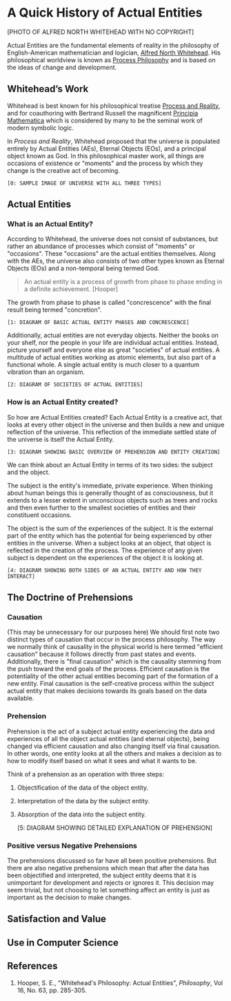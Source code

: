 # A Quick History of Actual Entities

[PHOTO OF ALFRED NORTH WHITEHEAD WITH NO COPYRIGHT]

Actual Entities are the fundamental elements of reality in the philosophy of English-American mathematician and logician, [Alfred North Whitehead](http://en.wikipedia.org/wiki/Alfred_North_Whitehead). His philosophical worldview is known as [Process Philosophy](http://en.wikipedia.org/wiki/Process_philosophy) and is based on the ideas of change and development.

## Whitehead&rsquo;s Work

Whitehead is best known for his philosophical treatise [Process and Reality](http://en.wikipedia.org/wiki/Process_and_Reality), and for coauthoring with Bertrand Russell the magnificent [Principia Mathematica](http://en.wikipedia.org/wiki/Principia_Mathematica) which is considered by many to be the seminal work of modern symbolic logic.

In *Process and Reality*, Whitehead proposed that the universe is populated entirely by Actual Entities (AEs), Eternal Objects (EOs), and a principal object known as God. In this philosophical master work, all things are occasions of existence or "moments" and the process by which they change is the creative act of becoming.

    [0: SAMPLE IMAGE OF UNIVERSE WITH ALL THREE TYPES]

## Actual Entities

### What is an Actual Entity?

According to Whitehead, the universe does not consist of substances, but rather an abundance of processes which consist of "moments" or "occasions". These "occasions" are the actual entities themselves. Along with the AEs, the universe also consists of two other types known as Eternal Objects (EOs) and a non-temporal being termed God.

> An actual entity is a process of growth from phase to phase ending in a definite achievement. [Hooper]

The growth from phase to phase is called "concrescence" with the final result being termed "concretion".

    [1: DIAGRAM OF BASIC ACTUAL ENTITY PHASES AND CONCRESCENCE]

Additionally, actual entities are not everyday objects. Neither the books on your shelf, nor the people in your life are individual actual entities. Instead, picture yourself and everyone else as great "societies" of actual entities. A multitude of actual entities working as atomic elements, but also part of a functional whole. A single actual entity is much closer to a quantum vibration than an organism.

    [2: DIAGRAM OF SOCIETIES OF ACTUAL ENTITIES]

### How is an Actual Entity created?

So how are Actual Entities created? Each Actual Entity is a creative act, that looks at every other object in the universe and then builds a new and unique reflection of the universe. This reflection of the immediate settled state of the universe is itself the Actual Entity.

    [3: DIAGRAM SHOWING BASIC OVERVIEW OF PREHENSION AND ENTITY CREATION]

We can think about an Actual Entity in terms of its two sides: the subject and the object.

The subject is the entity's immediate, private experience. When thinking about human beings this is generally thought of as consciousness, but it extends to a lesser extent in unconscious objects such as trees and rocks and then even further to the smallest societies of entities and their constituent occasions.

The object is the sum of the experiences of the subject. It is the external part of the entity which has the potential for being experienced by other entities in the universe. When a subject looks at an object, that object is reflected in the creation of the process. The experience of any given subject is dependent on the experiences of the object it is looking at.

    [4: DIAGRAM SHOWING BOTH SIDES OF AN ACTUAL ENTITY AND HOW THEY INTERACT]

## The Doctrine of Prehensions

### Causation

(This may be unnecessary for our purposes here)
We should first note two distinct types of causation that occur in the process philosophy. The way we normally think of causality in the physical world is here termed "efficient causation" because it follows directly from past states and events. Additionally, there is "final causation" which is the causality stemming from the push toward the end goals of the process. Efficient causation is the potentiality of the other actual entities becoming part of the formation of a new entity. Final causation is the self-creative process within the subject actual entity that makes decisions towards its goals based on the data available.

### Prehension

Prehension is the act of a subject actual entity experiencing the data and experiences of all the object actual entities (and eternal objects), being changed via efficient causation and also changing itself via final causation. In other words, one entity looks at all the others and makes a decision as to how to modify itself based on what it sees and what it wants to be.

Think of a prehension as an operation with three steps:

1. Objectification of the data of the object entity.
2. Interpretation of the data by the subject entity.
3. Absorption of the data into the subject entity.

    [5: DIAGRAM SHOWING DETAILED EXPLANATION OF PREHENSION]

### Positive versus Negative Prehensions

The prehensions discussed so far have all been positive prehensions. But there are also negative prehensions which mean that after the data has been objectified and interpreted, the subject entity deems that it is unimportant for development and rejects or ignores it. This decision may seem trivial, but not choosing to let something affect an entity is just as important as the decision to make changes.



## Satisfaction and Value

## Use in Computer Science

## References

1. Hooper, S. E., "Whitehead's Philosophy: Actual Entities", *Philosophy*, Vol 16, No. 63, pp. 285-305.